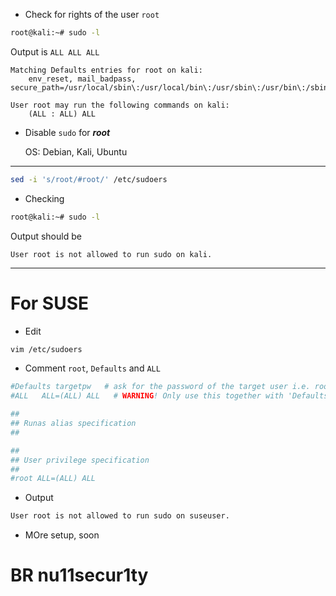 - Check for rights of the user `root`
```bash
root@kali:~# sudo -l
```
  Output is `ALL ALL ALL`
```
Matching Defaults entries for root on kali:
    env_reset, mail_badpass, secure_path=/usr/local/sbin\:/usr/local/bin\:/usr/sbin\:/usr/bin\:/sbin\:/bin

User root may run the following commands on kali:
    (ALL : ALL) ALL
```

- Disable `sudo` for ***root***
  
  OS: Debian, Kali, Ubuntu

-------------------------------------------------------------
```bash
sed -i 's/root/#root/' /etc/sudoers
```
- Checking

```bash
root@kali:~# sudo -l
```
  Output should be
```
User root is not allowed to run sudo on kali.
```
------------------------------------------------------------

# For SUSE
- Edit

```bash
vim /etc/sudoers
```
- Comment `root`, `Defaults` and `ALL`
```bash
#Defaults targetpw   # ask for the password of the target user i.e. root
#ALL   ALL=(ALL) ALL   # WARNING! Only use this together with 'Defaults targetpw'!

##
## Runas alias specification
##

##
## User privilege specification
##
#root ALL=(ALL) ALL
```
- Output 
```bash
User root is not allowed to run sudo on suseuser.
```
- MOre setup, soon 
# BR nu11secur1ty
